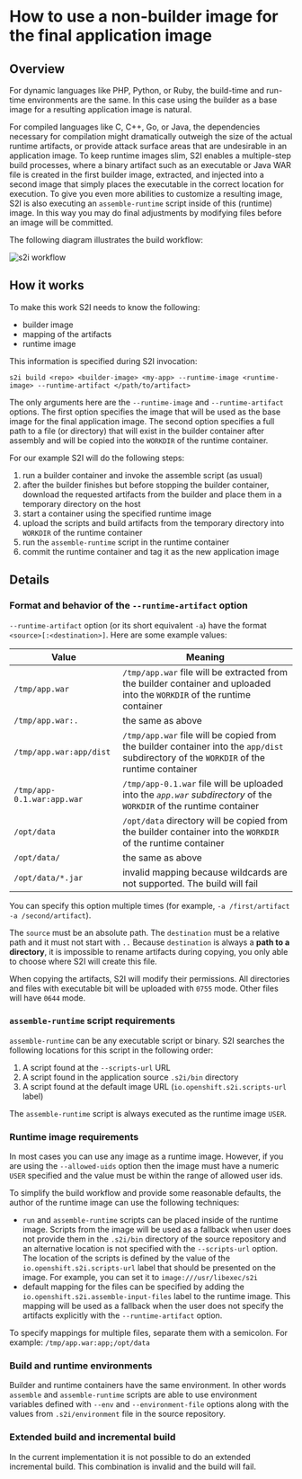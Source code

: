 # How to use a non-builder image for the final application image

## Overview

For dynamic languages like PHP, Python, or Ruby, the build-time and run-time environments are the same. In this case using the builder as a base image for a resulting application image is natural.

For compiled languages like C, C++, Go, or Java, the dependencies necessary for compilation might dramatically outweigh the size of the actual runtime artifacts, or provide attack surface areas that are undesirable in an application image. To keep runtime images slim, S2I enables a multiple-step build processes, where a binary artifact such as an executable or Java WAR file is created in the first builder image, extracted, and injected into a second image that simply places the executable in the correct location for execution. To give you even more abilities to customize a resulting image, S2I is also executing an `assemble-runtime` script inside of this (runtime) image. In this way you may do final adjustments by modifying files before an image will be committed.

The following diagram illustrates the build workflow:

![s2i workflow](./runtime-image-flow.png "s2i workflow")


## How it works

To make this work S2I needs to know the following:

* builder image
* mapping of the artifacts
* runtime image

This information is specified during S2I invocation:

    s2i build <repo> <builder-image> <my-app> --runtime-image <runtime-image> --runtime-artifact </path/to/artifact>

The only arguments here are the `--runtime-image` and `--runtime-artifact` options. The first option specifies the image that will be used as the base image for the final application image. The second option specifies a full path to a file (or directory) that will exist in the builder container after assembly and will be copied into the `WORKDIR` of the runtime container.

For our example S2I will do the following steps:

1. run a builder container and invoke the assemble script (as usual)
1. after the builder finishes but before stopping the builder container, download the requested artifacts from the builder and place them in a temporary directory on the host
1. start a container using the specified runtime image
1. upload the scripts and build artifacts from the temporary directory into `WORKDIR` of the runtime container
1. run the `assemble-runtime` script in the runtime container
1. commit the runtime container and tag it as the new application image

## Details

### Format and behavior of the `--runtime-artifact` option

`--runtime-artifact` option (or its short equivalent `-a`) have the format `<source>[:<destination>]`. Here are some example values:

| Value                   | Meaning |
|-------------------------|---------|
| `/tmp/app.war`          | `/tmp/app.war` file will be extracted from the builder container and uploaded into the `WORKDIR` of the runtime container |
| `/tmp/app.war:.`        | the same as above |
| `/tmp/app.war:app/dist` | `/tmp/app.war` file will be copied from the builder container into the `app/dist` subdirectory of the `WORKDIR` of the runtime container |
| `/tmp/app-0.1.war:app.war` | `/tmp/app-0.1.war` file will be uploaded into the *`app.war` subdirectory* of the `WORKDIR` of the runtime container |
| `/opt/data`             | `/opt/data` directory will be copied from the builder container into the `WORKDIR` of the runtime container |
| `/opt/data/`            | the same as above |
| `/opt/data/*.jar`       | invalid mapping because wildcards are not supported. The build will fail |

You can specify this option multiple times (for example, `-a /first/artifact -a /second/artifact`).

The `source` must be an absolute path. The `destination` must be a relative path and it must not start with `..` Because `destination` is always a **path to a directory**, it is impossible to rename artifacts during copying, you only able to choose where S2I will create this file.

When copying the artifacts, S2I will modify their permissions. All directories and files with executable bit will be uploaded with `0755` mode. Other files will have `0644` mode.

### `assemble-runtime` script requirements

`assemble-runtime` can be any executable script or binary. S2I searches the following locations for this script in the following order:

1. A script found at the `--scripts-url` URL
1. A script found in the application source `.s2i/bin` directory
1. A script found at the default image URL (`io.openshift.s2i.scripts-url` label)

The `assemble-runtime` script is always executed as the runtime image `USER`.

### Runtime image requirements

In most cases you can use any image as a runtime image. However, if you are using the `--allowed-uids` option then the image must have a numeric `USER` specified and the value must be within the range of allowed user ids.

To simplify the build workflow and provide some reasonable defaults, the author of the runtime image can use the following techniques:

* `run` and `assemble-runtime` scripts can be placed inside of the runtime image. Scripts from the image will be used as a fallback when user does not provide them in the `.s2i/bin` directory of the source repository and an alternative location is not specified with the `--scripts-url` option. The location of the scripts is defined by the value of the `io.openshift.s2i.scripts-url` label that should be presented on the image. For example, you can set it to `image:///usr/libexec/s2i`
* default mapping for the files can be specified by adding the `io.openshift.s2i.assemble-input-files` label to the runtime image. This mapping will be used as a fallback when the user does not specify the artifacts explicitly with the `--runtime-artifact` option.

To specify mappings for multiple files, separate them with a semicolon. For example: `/tmp/app.war:app;/opt/data`

### Build and runtime environments

Builder and runtime containers have the same environment. In other words `assemble` and `assemble-runtime` scripts are able to use environment variables defined with `--env` and `--environment-file` options along with the values from `.s2i/environment` file in the source repository.

### Extended build and incremental build

In the current implementation it is not possible to do an extended incremental build. This combination is invalid and the build will fail.
